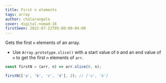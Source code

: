 ```yaml
---
title: First n elements
tags: array
author: chalarangelo
cover: digital-nomad-16
firstSeen: 2022-07-22T05:00:00-04:00
---
```


Gets the first `n` elements of an array.

- Use `Array.prototype.slice()` with a start value of `0` and an end value of `n` to get the first `n` elements of `arr`.

```js
const firstN = (arr, n) => arr.slice(0, n);
```

```js
firstN(['a', 'b', 'c', 'd'], 2); // ['a', 'b']
```
